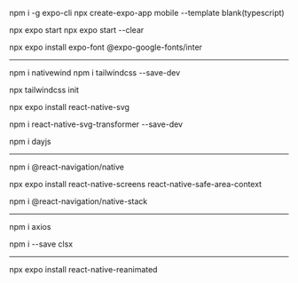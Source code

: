 npm i -g expo-cli
npx create-expo-app mobile --template
blank(typescript)

npx expo start
npx expo start --clear

npx expo install expo-font @expo-google-fonts/inter

__________________________________________________________

npm i nativewind
npm i tailwindcss --save-dev

npx tailwindcss init

npx expo install react-native-svg

npm i react-native-svg-transformer --save-dev

npm i dayjs

________________________________________________

npm i @react-navigation/native

npx expo install react-native-screens react-native-safe-area-context

npm i @react-navigation/native-stack

_____________________________________

npm i axios

npm i --save clsx

_____________________________________

npx expo install react-native-reanimated